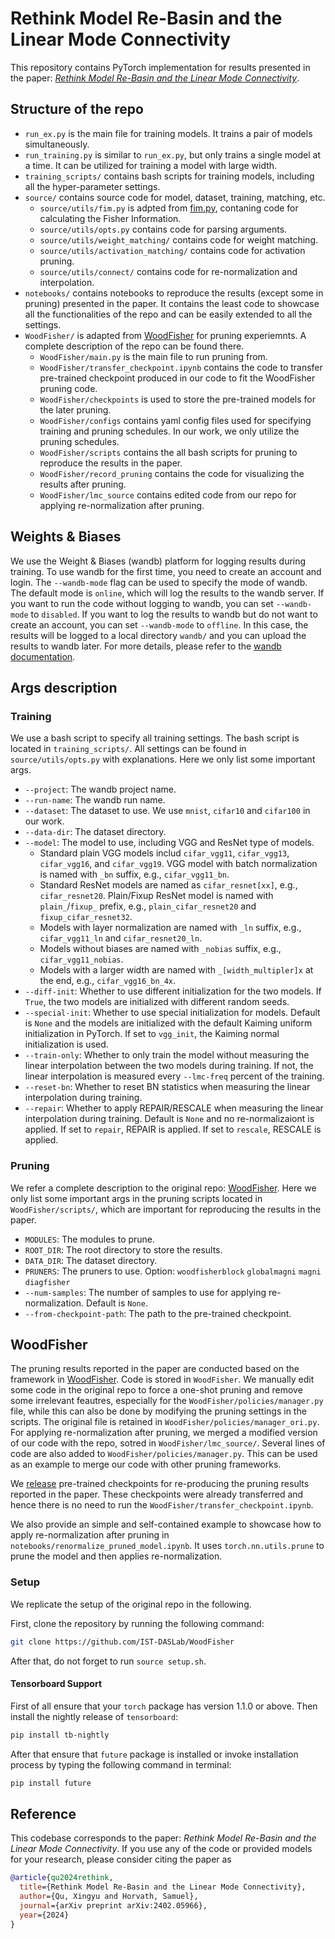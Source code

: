 # Rethink Model Re-Basin and the Linear Mode Connectivity

This repository contains PyTorch implementation for results presented in the paper: [*Rethink Model Re-Basin and the Linear Mode Connectivity*](https://arxiv.org/abs/2402.05966).

## Structure of the repo

* `run_ex.py` is the main file for training models. It trains a pair of models simultaneously.
* `run_training.py` is similar to `run_ex.py`, but only trains a single model at a time. It can be utilized for training a model with large width.
* `training_scripts/` contains bash scripts for training models, including all the hyper-parameter settings.
* `source/` contains source code for model, dataset, training, matching, etc.
  * `source/utils/fim.py` is adpted from [fim.py](https://github.com/tudor-berariu/fisher-information-matrix/blob/master/fim.py), contaning code for calculating the Fisher Information.
  * `source/utils/opts.py` contains code for parsing arguments.
  * `source/utils/weight_matching/` contains code for weight matching.
  * `source/utils/activation_matching/` contains code for activation pruning.
  * `source/utils/connect/` contains code for re-normalization and interpolation.
* `notebooks/` contains notebooks to reproduce the results (except some in pruning) presented in the paper. It contains the least code to showcase all the functionalities of the repo and can be easily extended to all the settings.
* `WoodFisher/` is adapted from [WoodFisher](https://github.com/IST-DASLab/WoodFisher) for pruning experiemnts. A complete description of the repo can be found there.
  * `WoodFisher/main.py` is the main file to run pruning from.
  * `WoodFisher/transfer_checkpoint.ipynb` contains the code to transfer pre-trained checkpoint produced in our code to fit the WoodFisher pruning code.
  * `WoodFisher/checkpoints` is used to store the pre-trained models for the later pruning.
  * `WoodFisher/configs` contains yaml config files used for specifying training and pruning schedules. In our work, we only utilize the pruning schedules.
  * `WoodFisher/scripts` contains the all bash scripts for pruning to reproduce the results in the paper.
  * `WoodFisher/record_pruning` contains the code for visualizing the results after pruning.
  * `WoodFisher/lmc_source` contains edited code from our repo for applying re-normalization after pruning.

## Weights & Biases

We use the Weight & Biases (wandb) platform for logging results during training. To use wandb for the first time, you need to create an account and login. The `--wandb-mode` flag can be used to specify the mode of wandb. The default mode is `online`, which will log the results to the wandb server. If you want to run the code without logging to wandb, you can set `--wandb-mode` to `disabled`. If you want to log the results to wandb but do not want to create an account, you can set `--wandb-mode` to `offline`. In this case, the results will be logged to a local directory `wandb/` and you can upload the results to wandb later. For more details, please refer to the [wandb documentation](https://docs.wandb.ai/).

## Args description

### Training

We use a bash script to specify all training settings. The bash script is located in `training_scripts/`. All settings can be found in `source/utils/opts.py` with explanations. Here we only list some important args.

* `--project`: The wandb project name.
* `--run-name`: The wandb run name.
* `--dataset`: The dataset to use. We use `mnist`, `cifar10` and `cifar100` in our work.
* `--data-dir`: The dataset directory.
* `--model`: The model to use, including VGG and ResNet type of models.
  * Standard plain VGG models includ `cifar_vgg11`, `cifar_vgg13`, `cifar_vgg16`, and `cifar_vgg19`. VGG model with batch normalization is named with `_bn` suffix, e.g., `cifar_vgg11_bn`.
  * Standard ResNet models are named as `cifar_resnet[xx]`, e.g., `cifar_resnet20`. Plain/Fixup ResNet model is named with `plain_`/`fixup_` prefix, e.g., `plain_cifar_resnet20` and `fixup_cifar_resnet32`.
  * Models with layer normalization are named with `_ln` suffix, e.g., `cifar_vgg11_ln` and `cifar_resnet20_ln`.
  * Models without biases are named with `_nobias` suffix, e.g., `cifar_vgg11_nobias`.
  * Models with a larger width are named with `_[width_multipler]x` at the end, e.g., `cifar_vgg16_bn_4x`.
* `--diff-init`: Whether to use different initialization for the two models. If `True`, the two models are initialized with different random seeds.
* `--special-init`: Whether to use special initialization for models. Default is `None` and the models are initialized with the default Kaiming uniform initialization in PyTorch. If set to `vgg_init`, the Kaiming normal initialization is used.
* `--train-only`: Whether to only train the model without measuring the linear interpolation between the two models during training. If not, the linear interpolation is measured every `--lmc-freq` percent of the training.
* `--reset-bn`: Whether to reset BN statistics when measuring the linear interpolation during training.
* `--repair`: Whether to apply REPAIR/RESCALE when measuring the linear interpolation during training. Default is `None` and no re-normalizaiont is applied. If set to `repair`, REPAIR is applied. If set to `rescale`, RESCALE is applied.

### Pruning

We refer a complete description to the original repo: [WoodFisher](https://github.com/IST-DASLab/WoodFisher). Here we only list some important args in the pruning scripts located in `WoodFisher/scripts/`, which are important for reproducing the results in the paper.

* `MODULES`: The modules to prune.
* `ROOT_DIR`: The root directory to store the results.
* `DATA_DIR`: The dataset directory.
* `PRUNERS`: The pruners to use. Option: `woodfisherblock` `globalmagni` `magni` `diagfisher`
* `--num-samples`: The number of samples to use for applying re-normalization. Default is `None`.
* `--from-checkpoint-path`: The path to the pre-trained checkpoint.

## WoodFisher

The pruning results reported in the paper are conducted based on the framework in [WoodFisher](https://github.com/IST-DASLab/WoodFisher). Code is stored in `WoodFisher`. We manually edit some code in the original repo to force a one-shot pruning and remove some irrelevant feautres, especially for the `WoodFisher/policies/manager.py` file, while this can also be done by modifying the pruning settings in the scripts. The original file is retained in `WoodFisher/policies/manager_ori.py`. For applying re-normalization after pruning, we merged a modified version of our code with the repo, sotred in `WoodFisher/lmc_source/`. Several lines of code are also added to `WoodFisher/policies/manager.py`. This can be used as an example to merge our code with other pruning frameworks.

We [release](https://drive.google.com/drive/folders/1gTbeAzuJq7tZuSA5ybmiVZSz33cuy15q?usp=sharing) pre-trained checkpoints for re-producing the pruning results reported in the paper. These checkpoints were already transferred and hence there is no need to run the `WoodFisher/transfer_checkpoint.ipynb`.

We also provide an simple and self-contained example to showcase how to apply re-normalization after pruning in `notebooks/renormalize_pruned_model.ipynb`. It uses `torch.nn.utils.prune` to prune the model and then applies re-normalization.

### Setup

We replicate the setup of the original repo in the following.

First, clone the repository by running the following command:

```bash
git clone https://github.com/IST-DASLab/WoodFisher
```

After that, do not forget to run `source setup.sh`.

#### Tensorboard Support

First of all ensure that your `torch` package has version 1.1.0 or above. Then install the nightly release of `tensorboard`:

```bash
pip install tb-nightly
```

After that ensure that `future` package is installed or invoke installation process by typing the following command in terminal:

```bash
pip install future
```

## Reference

This codebase corresponds to the paper: *Rethink Model Re-Basin and the Linear Mode Connectivity*. If you use any of the code or provided models for your research, please consider citing the paper as

```bibtex
@article{qu2024rethink,
  title={Rethink Model Re-Basin and the Linear Mode Connectivity},
  author={Qu, Xingyu and Horvath, Samuel},
  journal={arXiv preprint arXiv:2402.05966},
  year={2024}
}
```

